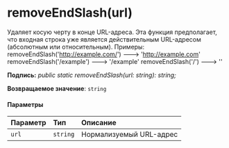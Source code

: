 # <a name="removeendslashurl"></a>removeEndSlash(url)




Удаляет косую черту в конце URL-адреса. Эта функция предполагает, что входная строка уже является действительным URL-адресом (абсолютным или относительным). Примеры: removeEndSlash('http://example.com/') ---> 'http://example.com' removeEndSlash('/example') ---> '/example' removeEndSlash('/') ---> ''

**Подпись:** _public static removeEndSlash(url: string): string;_

**Возвращаемое значение**: `string`





#### <a name="parameters"></a>Параметры


| Параметр       | Тип    | Описание |
|:-------------|:---------------|:------------|
| `url`    | `string` | Нормализуемый URL-адрес |


